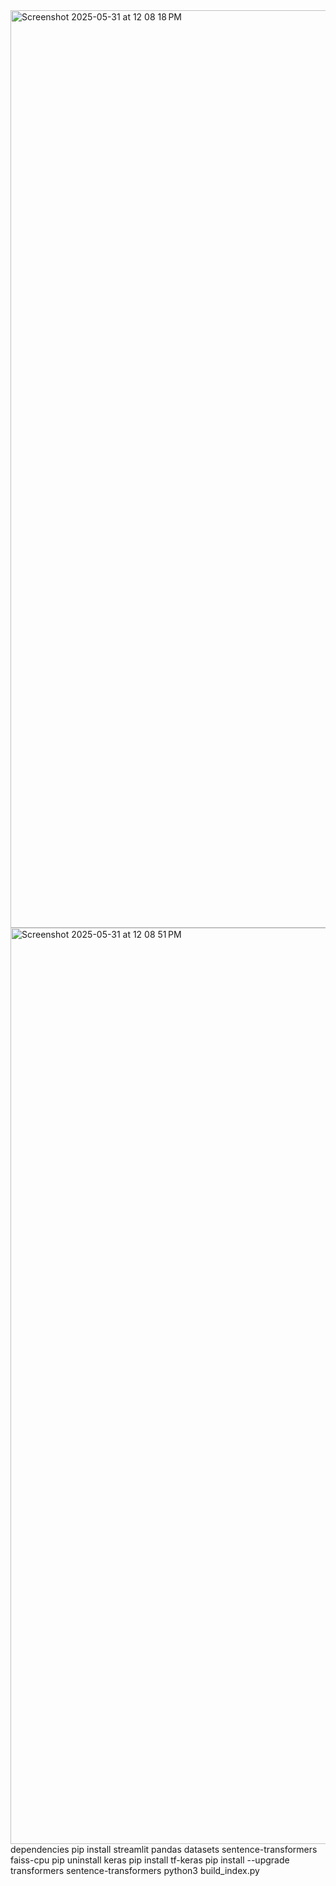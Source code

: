 <img width="1468" alt="Screenshot 2025-05-31 at 12 08 18 PM" src="https://github.com/user-attachments/assets/ade9a7fb-0a75-4a97-ae27-abe870b2ff6f" />
<img width="1466" alt="Screenshot 2025-05-31 at 12 08 51 PM" src="https://github.com/user-attachments/assets/0cc9af20-9fd3-4c07-b4c2-8573630f845b" />
dependencies 
pip install streamlit pandas datasets sentence-transformers faiss-cpu
pip uninstall keras
pip install tf-keras
pip install --upgrade transformers sentence-transformers
python3 build_index.py
